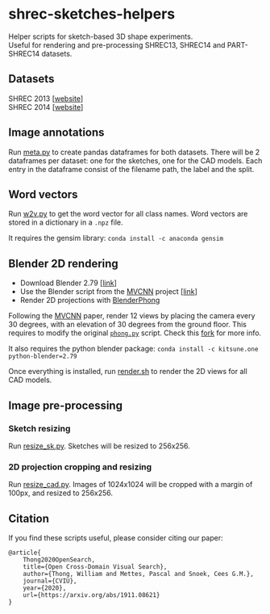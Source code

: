 # shrec-sketches-helpers

Helper scripts for sketch-based 3D shape experiments.  
Useful for rendering and pre-processing SHREC13, SHREC14 and PART-SHREC14 datasets.

## Datasets

SHREC 2013 [[website](http://orca.st.usm.edu/~bli/sharp/sharp/contest/2013/SBR/)]  
SHREC 2014 [[website](http://orca.st.usm.edu/~bli/sharp/sharp/contest/2014/SBR/)]

## Image annotations

Run [meta.py](meta.py) to create pandas dataframes for both datasets.
There will be 2 dataframes per dataset: one for the sketches, one for the CAD models.
Each entry in the dataframe consist of the filename path, the label and the split.

## Word vectors

Run [w2v.py](w2v.py) to get the word vector for all class names.
Word vectors are stored in a dictionary in a `.npz` file.

It requires the gensim library:
`conda install -c anaconda gensim`

## Blender 2D rendering

- Download Blender 2.79 [[link](https://download.blender.org/release/)]
- Use the Blender script from the [MVCNN](https://github.com/jongchyisu/mvcnn_pytorch) project
[[link](http://people.cs.umass.edu/~jcsu/papers/shape_recog/render_shaded_black_bg.blend)]
- Render 2D projections with [BlenderPhong](https://github.com/WeiTang114/BlenderPhong)

Following the [MVCNN](http://vis-www.cs.umass.edu/mvcnn/) paper,
render 12 views by placing the camera every 30 degrees, with an elevation of 30 degrees from the ground floor.
This requires to modify the original [`phong.py`](https://github.com/WeiTang114/BlenderPhong/blob/master/phong.py) script.
Check this [fork](https://github.com/twuilliam/BlenderPhong) for more info.

It also requires the python blender package:
`conda install -c kitsune.one python-blender=2.79`

Once everything is installed, run [render.sh](render.sh) to render the 2D views for all CAD models.

## Image pre-processing

### Sketch resizing

Run [resize_sk.py](resize_sk.py). Sketches will be resized to 256x256.

### 2D projection cropping and resizing

Run [resize_cad.py](resize_cad.py).
Images of 1024x1024 will be cropped with a margin of 100px, and resized to 256x256.

## Citation

If you find these scripts useful, please consider citing our paper:
```
@article{
    Thong2020OpenSearch,
    title={Open Cross-Domain Visual Search},
    author={Thong, William and Mettes, Pascal and Snoek, Cees G.M.},
    journal={CVIU},
    year={2020},
    url={https://arxiv.org/abs/1911.08621}
}
```

